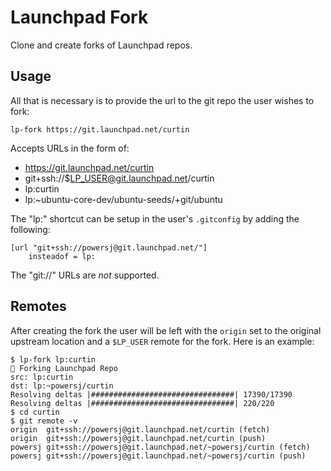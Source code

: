 # Launchpad Fork

Clone and create forks of Launchpad repos.

## Usage

All that is necessary is to provide the url to the git repo the user wishes to fork:

```shell
lp-fork https://git.launchpad.net/curtin
```

Accepts URLs in the form of:

* https://git.launchpad.net/curtin
* git+ssh://$LP_USER@git.launchpad.net/curtin
* lp:curtin
* lp:~ubuntu-core-dev/ubuntu-seeds/+git/ubuntu

The "lp:" shortcut can be setup in the user's `.gitconfig` by adding the following:

```shell
[url "git+ssh://powersj@git.launchpad.net/"]
    insteadof = lp:
```

The "git://" URLs are *not* supported.

## Remotes

After creating the fork the user will be left with the `origin` set to the original upstream location and a `$LP_USER` remote for the fork. Here is an example:

```shell
$ lp-fork lp:curtin
🍴 Forking Launchpad Repo
src: lp:curtin
dst: lp:~powersj/curtin
Resolving deltas |################################| 17390/17390
Resolving deltas |################################| 220/220
$ cd curtin
$ git remote -v
origin  git+ssh://powersj@git.launchpad.net/curtin (fetch)
origin  git+ssh://powersj@git.launchpad.net/curtin (push)
powersj git+ssh://powersj@git.launchpad.net/~powersj/curtin (fetch)
powersj git+ssh://powersj@git.launchpad.net/~powersj/curtin (push)
```

